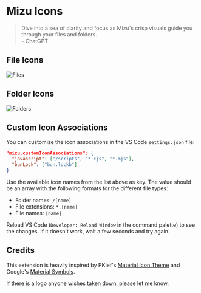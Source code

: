 # Mizu Icons

> Dive into a sea of clarity and focus as Mizu's crisp visuals guide you through
> your files and folders.\
> \- ChatGPT

## File Icons

![Files](https://codeberg.org/cdfzo/mizu/raw/branch/main/media/files.png)

## Folder Icons

![Folders](https://codeberg.org/cdfzo/mizu/raw/branch/main/media/folders.png)

## Custom Icon Associations

You can customize the icon associations in the VS Code `settings.json` file:

```json
"mizu.customIconAssociations": {
  "javascript": ["/scripts", "*.cjs", "*.mjs"],
  "bunLock": ["bun.lockb"]
}
```

Use the available icon names from the list above as key. The value should be an
array with the following formats for the different file types:

- Folder names: `/[name]`
- File extensions: `*.[name]`
- File names: `[name]`

Reload VS Code (`Developer: Reload Window` in the command palette) to see the
changes. If it doesn't work, wait a few seconds and try again.

## Credits

This extension is heavily inspired by PKief's [Material Icon Theme] and
Google's [Material Symbols].

If there is a logo anyone wishes taken down, please let me know.

[Material Icon Theme]: https://github.com/PKief/vscode-material-icon-theme
[Material Symbols]: https://github.com/google/material-design-icons

